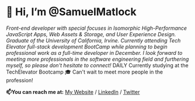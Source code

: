# 👋 Hi, I’m @SamuelMatlock

*Front-end developer with special focuses in Isomorphic High-Performance JavaScript Apps, Web Assets & Storage, and User Experience Design. Graduate of the University of California, Irvine. Currently attending Tech Elevator full-stack development BootCamp while planning to begin professional work as a full-time developer in December. I look forward to meeting more professionals in the software engineering field and furthering myself, so please don't hesitate to connect!* 
DAILY
Currently studying at the TechElevator Bootcamp :mortar_board: Can't wait to meet more people in the profession!

**📫You can reach me at:** [My Website](https://samuelmatlock.com) / [LinkedIn](https://linkedin.com/in/samuelmatlock/) / [Twitter](https://twitter.com/samuelmatlock)
